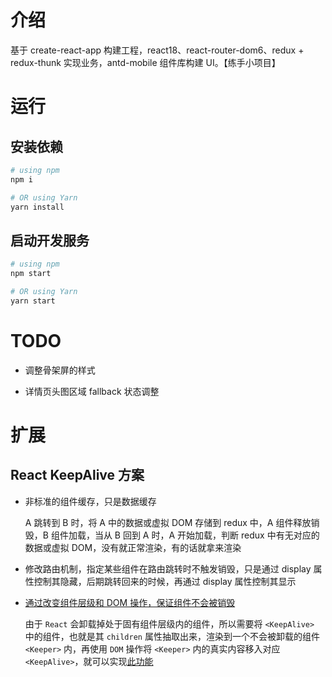 # 介绍

基于 create-react-app 构建工程，react18、react-router-dom6、redux + redux-thunk 实现业务，antd-mobile 组件库构建 UI。【练手小项目】

# 运行

## 安装依赖

```bash
# using npm
npm i

# OR using Yarn
yarn install
```

## 启动开发服务

```bash
# using npm
npm start

# OR using Yarn
yarn start
```

# TODO

- 调整骨架屏的样式

- 详情页头图区域 fallback 状态调整

# 扩展

## React KeepAlive 方案

- 非标准的组件缓存，只是数据缓存

  A 跳转到 B 时，将 A 中的数据或虚拟 DOM 存储到 redux 中，A 组件释放销毁，B 组件加载，当从 B 回到 A 时，A 开始加载，判断 redux 中有无对应的数据或虚拟 DOM，没有就正常渲染，有的话就拿来渲染

- 修改路由机制，指定某些组件在路由跳转时不触发销毁，只是通过 display 属性控制其隐藏，后期跳转回来的时候，再通过 display 属性控制其显示

- [通过改变组件层级和 DOM 操作，保证组件不会被销毁](https://juejin.cn/post/6844903942522929160)

  由于 `React` 会卸载掉处于固有组件层级内的组件，所以需要将 `<KeepAlive>` 中的组件，也就是其 `children` 属性抽取出来，渲染到一个不会被卸载的组件 `<Keeper>` 内，再使用 `DOM` 操作将 `<Keeper>` 内的真实内容移入对应 `<KeepAlive>`，就可以实现[此功能](https://www.npmjs.com/package/react-activation)
